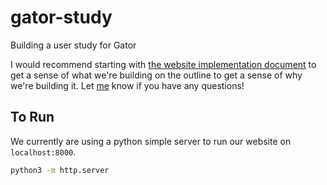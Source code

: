 # gator-study
Building a user study for Gator

I would recommend starting with [the website implementation document](https://github.com/cucapra/gator-study/blob/master/implementation.md) to get a sense of what we're building on the outline to get a sense of why we're building it.  Let [me](https://github.com/Checkmate50) know if you have any questions!


## To Run
We currently are using a python simple server to run our website on `localhost:8000`.

```bash
python3 -m http.server
```
